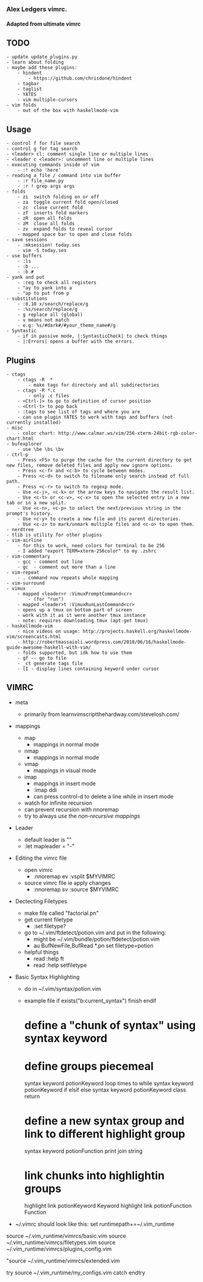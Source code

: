 ### Alex Ledgers vimrc. 
#### Adapted from ultimate vimrc

## TODO
    - update update_plugins.py
    - learn about folding
    - maybe add these plugins:
        - hindent 
            - https://github.com/chrisdone/hindent
        - tagbar
        - taglist
        - YATES
        - vim multiple-cursors
    - vim folds
        - out of the box with haskellmode-vim

## Usage
    - control f for file search
    - control g for tag search
    - <leader> cl: comment single line or multiple lines
    - <leader c <leader>: uncomment line or multiple lines
    - executing commands inside of vim
        - :! echo 'here'
    - reading a file / command into vim buffer
        - :r file_name.py
        - :r ! grep args args
    - folds
        - zi  switch folding on or off
        - za  toggle current fold open/closed
        - zc  close current fold
        - zf  inserts fold markers
        - zR  open all folds
        - zM  close all folds
        - zv  expand folds to reveal cursor
        - mapped space bar to open and close folds
    - save sessions
        - :mksession! today.ses
        - vim -S today.ses
    - use buffers
        - :ls
        - :b ...
        - :b #
    - yank and put
        - :reg to check all registers
        - "ay to yank into a
        - "ap to put from p
    - substitutions
        - :8,10 x/search/replace/g
        - :%s/search/replace/g
        - g replace all (global)
        - v means not match
        - e.g: %s/#dark#/#your_theme_name#/g
    - Syntastic
        - if in passive mode, |:SyntasticCheck| to check things
        - |:Errors| opens a buffer with the errors.
## Plugins
    - ctags
        - ctags -R  *
            - make tags for directory and all subdirectories
        - ctags -R *.c
            - only .c files
        - <Ctrl-]> to go to definition of cursor position
        - <Ctrl-t> to pop back
        - :tags to see list of tags and where you are
        - can use plugin YATES to work with tags and buffers (not currently installed)
    - misc
        - color chart: http://www.calmar.ws/vim/256-xterm-24bit-rgb-color-chart.html
    - bufexplorer 
        - use \be \bs \bv
    - ctrl-p
        - Press <F5> to purge the cache for the current directory to get new files, remove deleted files and apply new ignore options.
        - Press <c-f> and <c-b> to cycle between modes.
        - Press <c-d> to switch to filename only search instead of full path.
        - Press <c-r> to switch to regexp mode.
        - Use <c-j>, <c-k> or the arrow keys to navigate the result list.
        - Use <c-t> or <c-v>, <c-x> to open the selected entry in a new tab or in a new split.
        - Use <c-n>, <c-p> to select the next/previous string in the prompt's history.
        - Use <c-y> to create a new file and its parent directories.
        - Use <c-z> to mark/unmark multiple files and <c-o> to open them.
    - nerdtree
    - tlib is utility for other plugins
    - vim-airline
        - for this to work, need colors for terminal to be 256
        - I added "export TERM=xterm-256color" to my .zshrc
    - vim-commentary
        - gcc - comment out line
        - gc  - comment out more than a line
    - vim-repeat
        - . command now repeats whole mapping
    - vim-surround
    - vimux
        - mapped <leader>r :VimuxPromptCommand<cr>
            - (for "run")
        - mapped <leader>t :VimuxRunLastCommand<cr>
        - opens up a tmux on bottom part of screen
        - work with it as it were another tmux instance
        - note: requires downloading tmux (apt-get tmux)
    - haskellmode-vim
        - nice videos on usage: http://projects.haskell.org/haskellmode-vim/screencasts.html
        - http://robertmassaioli.wordpress.com/2010/06/16/haskellmode-guide-awesome-haskell-with-vim/
        - folds supported, but idk how to use them
        - gf -- go to file
        - _ct generate tags file
        - [I - display lines containing keyword under cursor
## VIMRC
- meta
    - primarily from learnvimscriptthehardway.com/stevelosh.com/
- mappings
    - map
        - mappings in normal mode
    - nmap
        - mappings in normal mode
    - vmap
        - mappings in visual mode
    - imap 
        - mappings in insert mode
        - :imap <c-d> <esc>ddi
        - can press control-d to delete a line while in insert mode
    - watch for infinite recursion
    - can prevent recursion with nnoremap
    - try to always *use* the *non-recursive mappings*
- Leader 
    - default leader is "\"
    - :let mapleader = "-"
- Editing the vimrc file
    - open vimrc
        - :nnoremap <leader>ev :vsplit $MYVIMRC<cr>
    - source vimrc file ie apply changes
        - :nnoremap <leader>sv :source $MYVIMRC<cr>
- Dectecting Filetypes
    - make file called "factorial.pn"
    - get current filetype
        - :set filetype?
    - go to ~/.vim/ftdetect/potion.vim and put in the following:
        - might be ~/.vim/bundle/potion/ftdetect/potion.vim
        - au BufNewFile,BufRead *.pn set filetype=potion
    - helpful things
        - read :help ft
        - read :help setfiletype
- Basic Syntax Highlighting
    - do in ~/.vim/syntax/potion.vim
    - example file
        if exists("b:current_syntax")
            finish
        endif
        
        # define a "chunk of syntax" using syntax keyword
        # define groups piecemeal
        syntax keyword potionKeyword loop times to while
        syntax keyword potionKeyword if elsif else
        syntax keyword potionKeyword class return
        
        # define a new syntax group and link to different highlight group 
        syntax keyword potionFunction print join string
        
        # link chunks into highlightin groups
        highlight link potionKeyword Keyword
        highlight link potionFunction Function

- ~/.vimrc should look like this:
set runtimepath+=~/.vim_runtime

source ~/.vim_runtime/vimrcs/basic.vim
source ~/.vim_runtime/vimrcs/filetypes.vim
source ~/.vim_runtime/vimrcs/plugins_config.vim

"source ~/.vim_runtime/vimrcs/extended.vim

try
source ~/.vim_runtime/my_configs.vim
catch
endtry




